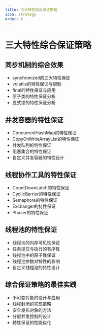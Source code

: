 ```yaml
---
title: 三大特性综合保证策略
icon: strategy
order: 6
---
```


# 三大特性综合保证策略

## 同步机制的综合效果

- synchronized的三大特性保证
- volatile的特性保证与限制
- final的特性保证与应用
- 原子类的特性保证分析
- 显式锁的特性保证分析

## 并发容器的特性保证

- ConcurrentHashMap的特性保证
- CopyOnWriteArrayList的特性保证
- 并发队列的特性保证
- 阻塞集合的特性保证
- 自定义并发容器的特性设计

## 线程协作工具的特性保证

- CountDownLatch的特性保证
- CyclicBarrier的特性保证
- Semaphore的特性保证
- Exchanger的特性保证
- Phaser的特性保证

## 线程池的特性保证

- 线程池的内存可见性保证
- 任务提交与执行的有序性
- 线程池中的原子性保证
- 线程池参数对特性的影响
- 自定义线程池的特性设计

## 综合保证策略的最佳实践

- 不可变对象的设计与应用
- 线程封闭的实现策略
- 安全发布对象的方法
- 分层并发控制的设计
- 特性保证的性能优化
